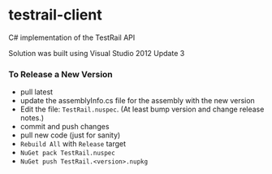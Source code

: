 testrail-client
===============

C# implementation of the TestRail API

Solution was built using Visual Studio 2012 Update 3

### To Release a New Version
- pull latest
- update the assemblyInfo.cs file for the assembly with the new version 
- Edit the file: `TestRail.nuspec`. (At least bump version and change release notes.)
- commit and push changes
- pull new code (just for sanity)
- `Rebuild All` with `Release` target
- `NuGet pack TestRail.nuspec`
- `NuGet push TestRail.<version>.nupkg`
